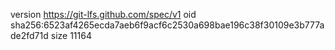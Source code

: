 version https://git-lfs.github.com/spec/v1
oid sha256:6523af4265ecda7aeb6f9acf6c2530a698bae196c38f30109e3b777ade2fd71d
size 11164
